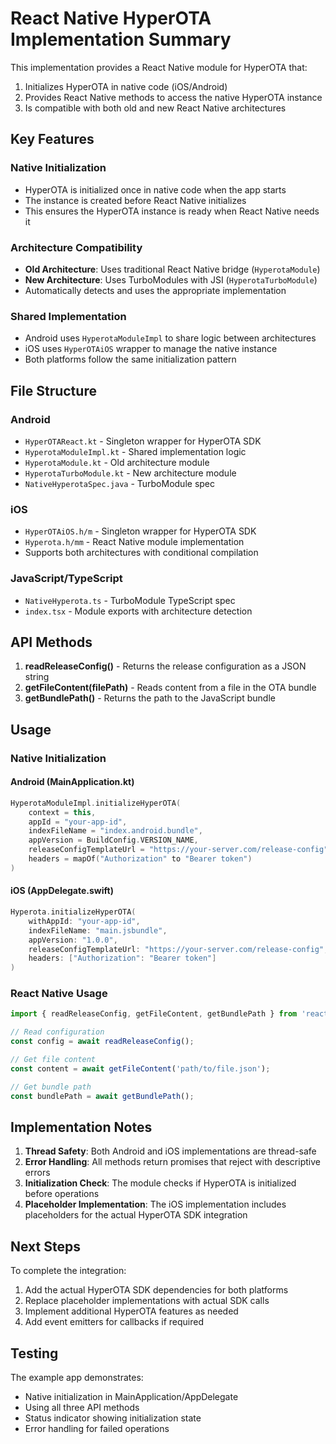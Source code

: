 # React Native HyperOTA Implementation Summary

This implementation provides a React Native module for HyperOTA that:
1. Initializes HyperOTA in native code (iOS/Android)
2. Provides React Native methods to access the native HyperOTA instance
3. Is compatible with both old and new React Native architectures

## Key Features

### Native Initialization
- HyperOTA is initialized once in native code when the app starts
- The instance is created before React Native initializes
- This ensures the HyperOTA instance is ready when React Native needs it

### Architecture Compatibility
- **Old Architecture**: Uses traditional React Native bridge (`HyperotaModule`)
- **New Architecture**: Uses TurboModules with JSI (`HyperotaTurboModule`)
- Automatically detects and uses the appropriate implementation

### Shared Implementation
- Android uses `HyperotaModuleImpl` to share logic between architectures
- iOS uses `HyperOTAiOS` wrapper to manage the native instance
- Both platforms follow the same initialization pattern

## File Structure

### Android
- `HyperOTAReact.kt` - Singleton wrapper for HyperOTA SDK
- `HyperotaModuleImpl.kt` - Shared implementation logic
- `HyperotaModule.kt` - Old architecture module
- `HyperotaTurboModule.kt` - New architecture module
- `NativeHyperotaSpec.java` - TurboModule spec

### iOS
- `HyperOTAiOS.h/m` - Singleton wrapper for HyperOTA SDK
- `Hyperota.h/mm` - React Native module implementation
- Supports both architectures with conditional compilation

### JavaScript/TypeScript
- `NativeHyperota.ts` - TurboModule TypeScript spec
- `index.tsx` - Module exports with architecture detection

## API Methods

1. **readReleaseConfig()** - Returns the release configuration as a JSON string
2. **getFileContent(filePath)** - Reads content from a file in the OTA bundle
3. **getBundlePath()** - Returns the path to the JavaScript bundle

## Usage

### Native Initialization

#### Android (MainApplication.kt)
```kotlin
HyperotaModuleImpl.initializeHyperOTA(
    context = this,
    appId = "your-app-id",
    indexFileName = "index.android.bundle",
    appVersion = BuildConfig.VERSION_NAME,
    releaseConfigTemplateUrl = "https://your-server.com/release-config",
    headers = mapOf("Authorization" to "Bearer token")
)
```

#### iOS (AppDelegate.swift)
```swift
Hyperota.initializeHyperOTA(
    withAppId: "your-app-id",
    indexFileName: "main.jsbundle",
    appVersion: "1.0.0",
    releaseConfigTemplateUrl: "https://your-server.com/release-config",
    headers: ["Authorization": "Bearer token"]
)
```

### React Native Usage
```typescript
import { readReleaseConfig, getFileContent, getBundlePath } from 'react-native-hyperota';

// Read configuration
const config = await readReleaseConfig();

// Get file content
const content = await getFileContent('path/to/file.json');

// Get bundle path
const bundlePath = await getBundlePath();
```

## Implementation Notes

1. **Thread Safety**: Both Android and iOS implementations are thread-safe
2. **Error Handling**: All methods return promises that reject with descriptive errors
3. **Initialization Check**: The module checks if HyperOTA is initialized before operations
4. **Placeholder Implementation**: The iOS implementation includes placeholders for the actual HyperOTA SDK integration

## Next Steps

To complete the integration:
1. Add the actual HyperOTA SDK dependencies for both platforms
2. Replace placeholder implementations with actual SDK calls
3. Implement additional HyperOTA features as needed
4. Add event emitters for callbacks if required

## Testing

The example app demonstrates:
- Native initialization in MainApplication/AppDelegate
- Using all three API methods
- Status indicator showing initialization state
- Error handling for failed operations
